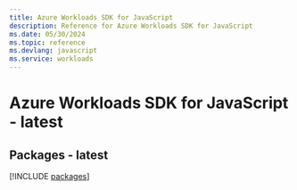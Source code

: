 ```yaml
---
title: Azure Workloads SDK for JavaScript
description: Reference for Azure Workloads SDK for JavaScript
ms.date: 05/30/2024
ms.topic: reference
ms.devlang: javascript
ms.service: workloads
---
```

# Azure Workloads SDK for JavaScript - latest
## Packages - latest
[!INCLUDE [packages](workloads-index.md)]